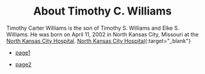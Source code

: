 <div align="center">
  <h1>About Timothy C. Williams</h1>
</div>

Timothy Carter Williams is the son of Timothy S. Williams and Elke S. Williams. He was born on April 11, 2002 in North Kansas City, Missouri at the <a href="https://www.nkch.org/" target="_blank">North Kansas City Hospital</a>. [North Kansas City Hospital](https://www.nkch.org/){:target="_blank"}


* [page1](page1.md)

* [page2](page2.md)



##
